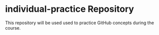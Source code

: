 # individual-practice Repository
This repository will be used used to practice GitHub concepts during the course.
